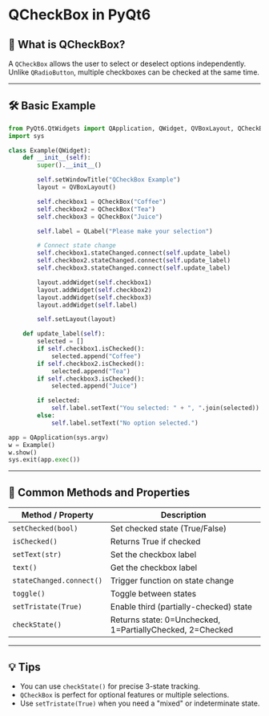 # QCheckBox in PyQt6

## 📌 What is QCheckBox?

A `QCheckBox` allows the user to select or deselect options independently. Unlike `QRadioButton`, multiple checkboxes can be checked at the same time.

---

## 🛠️ Basic Example

```python
from PyQt6.QtWidgets import QApplication, QWidget, QVBoxLayout, QCheckBox, QLabel
import sys

class Example(QWidget):
    def __init__(self):
        super().__init__()

        self.setWindowTitle("QCheckBox Example")
        layout = QVBoxLayout()

        self.checkbox1 = QCheckBox("Coffee")
        self.checkbox2 = QCheckBox("Tea")
        self.checkbox3 = QCheckBox("Juice")

        self.label = QLabel("Please make your selection")

        # Connect state change
        self.checkbox1.stateChanged.connect(self.update_label)
        self.checkbox2.stateChanged.connect(self.update_label)
        self.checkbox3.stateChanged.connect(self.update_label)

        layout.addWidget(self.checkbox1)
        layout.addWidget(self.checkbox2)
        layout.addWidget(self.checkbox3)
        layout.addWidget(self.label)

        self.setLayout(layout)

    def update_label(self):
        selected = []
        if self.checkbox1.isChecked():
            selected.append("Coffee")
        if self.checkbox2.isChecked():
            selected.append("Tea")
        if self.checkbox3.isChecked():
            selected.append("Juice")

        if selected:
            self.label.setText("You selected: " + ", ".join(selected))
        else:
            self.label.setText("No option selected.")

app = QApplication(sys.argv)
w = Example()
w.show()
sys.exit(app.exec())
```

---

## 🔧 Common Methods and Properties

| Method / Property        | Description                                               |
| ------------------------ | --------------------------------------------------------- |
| `setChecked(bool)`       | Set checked state (True/False)                            |
| `isChecked()`            | Returns True if checked                                   |
| `setText(str)`           | Set the checkbox label                                    |
| `text()`                 | Get the checkbox label                                    |
| `stateChanged.connect()` | Trigger function on state change                          |
| `toggle()`               | Toggle between states                                     |
| `setTristate(True)`      | Enable third (partially-checked) state                    |
| `checkState()`           | Returns state: 0=Unchecked, 1=PartiallyChecked, 2=Checked |

---

## 💡 Tips

* You can use `checkState()` for precise 3-state tracking.
* `QCheckBox` is perfect for optional features or multiple selections.
* Use `setTristate(True)` when you need a "mixed" or indeterminate state.

